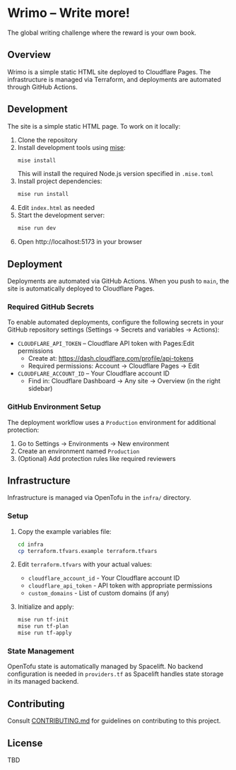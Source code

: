 # Wrimo – Write more!

The global writing challenge where the reward is your own book.

## Overview

Wrimo is a simple static HTML site deployed to Cloudflare Pages. The infrastructure is managed via Terraform, and deployments are automated through GitHub Actions.

## Development

The site is a simple static HTML page. To work on it locally:

1. Clone the repository
2. Install development tools using [mise](https://mise.jdx.dev/):
   ```bash
   mise install
   ```
   This will install the required Node.js version specified in `.mise.toml`
3. Install project dependencies:
   ```bash
   mise run install
   ```
4. Edit `index.html` as needed
5. Start the development server:
   ```bash
   mise run dev
   ```
6. Open http://localhost:5173 in your browser

## Deployment

Deployments are automated via GitHub Actions. When you push to `main`, the site is automatically deployed to Cloudflare Pages.

### Required GitHub Secrets

To enable automated deployments, configure the following secrets in your GitHub repository settings (Settings → Secrets and variables → Actions):

- `CLOUDFLARE_API_TOKEN` – Cloudflare API token with Pages:Edit permissions
  - Create at: https://dash.cloudflare.com/profile/api-tokens
  - Required permissions: Account → Cloudflare Pages → Edit
- `CLOUDFLARE_ACCOUNT_ID` – Your Cloudflare account ID
  - Find in: Cloudflare Dashboard → Any site → Overview (in the right sidebar)

### GitHub Environment Setup

The deployment workflow uses a `Production` environment for additional protection:

1. Go to Settings → Environments → New environment
2. Create an environment named `Production`
3. (Optional) Add protection rules like required reviewers

## Infrastructure

Infrastructure is managed via OpenTofu in the `infra/` directory.

### Setup

1. Copy the example variables file:
   ```bash
   cd infra
   cp terraform.tfvars.example terraform.tfvars
   ```

2. Edit `terraform.tfvars` with your actual values:
   - `cloudflare_account_id` - Your Cloudflare account ID
   - `cloudflare_api_token` - API token with appropriate permissions
   - `custom_domains` - List of custom domains (if any)

3. Initialize and apply:
   ```bash
   mise run tf-init
   mise run tf-plan
   mise run tf-apply
   ```

### State Management

OpenTofu state is automatically managed by Spacelift. No backend configuration is needed in `providers.tf` as Spacelift handles state storage in its managed backend.

## Contributing

Consult [CONTRIBUTING.md](CONTRIBUTING.md) for guidelines on contributing to this project.

## License

TBD
